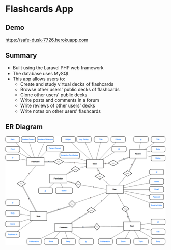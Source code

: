 # Flashcards App

## Demo
https://safe-dusk-7726.herokuapp.com

## Summary 

* Built using the Laravel PHP web framework
* The database uses MySQL
* This app allows users to: 
  - Create and study virtual decks of flashcards
  - Browse other users' public decks of flashcards
  - Clone other users' public decks
  - Write posts and comments in a forum
  - Write reviews of other users' decks
  - Write notes on other users' flashcards

## ER Diagram
![ER Diagram](ER-diagram.png?raw=true "ER Diagram")
